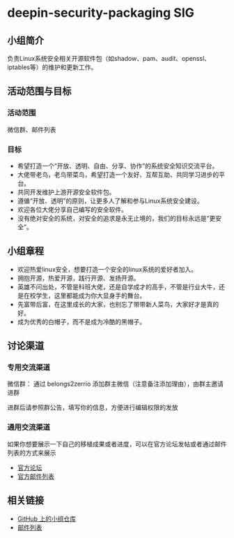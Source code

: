 # deepin-security-packaging SIG

## 小组简介

  负责Linux系统安全相关开源软件包（如shadow、pam、audit、openssl、iptables等）的维护和更新工作。

## 活动范围与目标
### 活动范围
  微信群、邮件列表
### 目标
  * 希望打造一个“开放、透明、自由、分享、协作”的系统安全知识交流平台。
  * 大佬带老鸟，老鸟带菜鸟，希望打造一个友好、互帮互助、共同学习进步的平台。
  * 共同开发维护上游开源安全软件包。
  * 遵循“开放、透明”的原则，让更多人了解和参与Linux系统安全建设。
  * 欢迎各位大佬分享自己编写的安全软件。
  * 没有绝对安全的系统，对安全的追求是永无止境的，我们的目标永远是“更安全”。

## 小组章程
  * 欢迎热爱linux安全，想要打造一个安全的linux系统的爱好者加入。
  * 拥抱开源，热爱开源，践行开源、发扬开源。
  * 英雄不问出处，不管是科班大佬，还是自学成才的高手，不管是行业大牛，还是在校学生，这里都能成为你大显身手的舞台。
  * 先富带后富，在这里成长的大家，也别忘了带带新人菜鸟，大家好才是真的好。
  * 成为优秀的白帽子，而不是成为冷酷的黑帽子。

## 讨论渠道
### 专用交流渠道

微信群： 通过 belongs2zerrio 添加群主微信（注意备注添加理由），由群主邀请进群

进群后请参照群公告，填写你的信息，方便进行编辑权限的发放

### 通用交流渠道

如果你想要展示一下自己的移植成果或者进度，可以在官方论坛发帖或者通过邮件列表的方式来展示

- [官方论坛](https://bbs.deepin.org)
- [官方邮件列表](https://www.freelists.org/archive/deepin-devel)

## 相关链接

- [GitHub 上的小组仓库](https://github.com/deepin-community/sig-deepin-security-packaging)
- [邮件列表](https://www.freelists.org/list/deepin-devel )